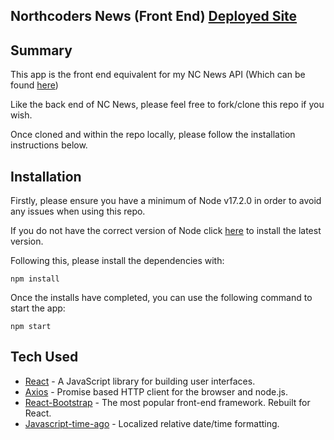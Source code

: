 ## Northcoders News (Front End)  [Deployed Site](nc-news-jcouz.netlify.app)

## Summary

This app is the front end equivalent for my NC News API (Which can be found [here](https://jcouz-nc-news.herokuapp.com/api))

Like the back end of NC News, please feel free to fork/clone this repo if you wish. 

Once cloned and within the repo locally, please follow the installation instructions below.

## Installation

Firstly, please ensure you have a minimum of Node v17.2.0 in order to avoid any issues when using this repo.

If you do not have the correct version of Node click [here](https://nodejs.org/en/download/) to install the latest version.

Following this, please install the dependencies with:

```
npm install
```
Once the installs have completed, you can use the following command to start the app:

```
npm start
```
## Tech Used

- [React](https://reactjs.org/) - A JavaScript library for building user interfaces.
- [Axios](https://axios-http.com/) - Promise based HTTP client for the browser and node.js.
- [React-Bootstrap](https://react-bootstrap.github.io/) - The most popular front-end framework. Rebuilt for React.
- [Javascript-time-ago](https://www.npmjs.com/package/javascript-time-ago) - Localized relative date/time formatting.
